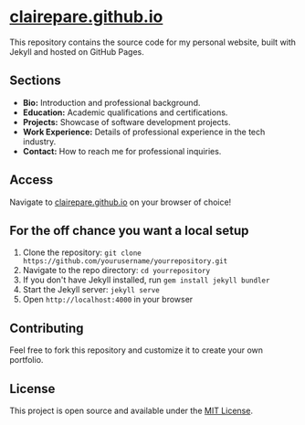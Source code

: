 # [clairepare.github.io](clairepare.github.io)

This repository contains the source code for my personal website, built with Jekyll and hosted on GitHub Pages.

## Sections

- **Bio:** Introduction and professional background.
- **Education:** Academic qualifications and certifications.
- **Projects:** Showcase of software development projects.
- **Work Experience:** Details of professional experience in the tech industry.
- **Contact:** How to reach me for professional inquiries.

## Access

Navigate to [clairepare.github.io](clairepare.github.io) on your browser of choice!

## For the off chance you want a local setup

1. Clone the repository: `git clone https://github.com/yourusername/yourrepository.git`
2. Navigate to the repo directory: `cd yourrepository`
3. If you don't have Jekyll installed, run `gem install jekyll bundler`
4. Start the Jekyll server: `jekyll serve`
5. Open `http://localhost:4000` in your browser

## Contributing

Feel free to fork this repository and customize it to create your own portfolio.

## License

This project is open source and available under the [MIT License](LICENSE).
